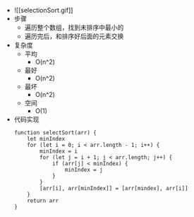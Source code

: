 - ![[selectionSort.gif]]
- 步骤
	- 遍历整个数组，找到未排序中最小的
	- 遍历完后，和排序好后面的元素交换
- 复杂度
	- 平均
		- O(n^2)
	- 最好
		- O(n^2)
	- 最坏
		- O(n^2)
	- 空间
		- O(1)
- 代码实现
	```JS
	function selectSort(arr) {
		let minIndex
		for (let i = 0; i < arr.length - 1; i++) {
			minIndex = i
			for (let j = i + 1; j < arr.length; j++) {
				if (arr[j] < minIndex) {
					minIndex = j
				}
			}
			[arr[i], arr[minIndex]] = [arr[mindex], arr[i]]
		}
		return arr
	}
	```
